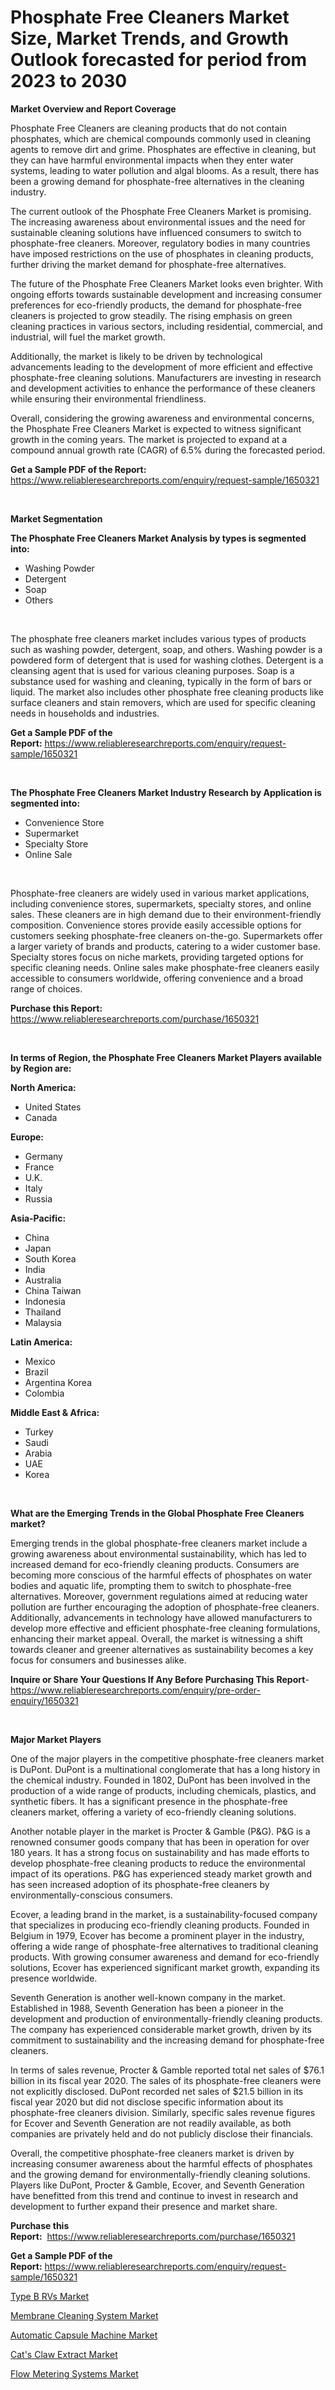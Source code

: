 <p><h1>Phosphate Free Cleaners Market Size, Market Trends, and Growth Outlook forecasted for period from 2023 to 2030</h1></p><p><strong>Market Overview and Report Coverage</strong></p>
<p><p>Phosphate Free Cleaners are cleaning products that do not contain phosphates, which are chemical compounds commonly used in cleaning agents to remove dirt and grime. Phosphates are effective in cleaning, but they can have harmful environmental impacts when they enter water systems, leading to water pollution and algal blooms. As a result, there has been a growing demand for phosphate-free alternatives in the cleaning industry.</p><p>The current outlook of the Phosphate Free Cleaners Market is promising. The increasing awareness about environmental issues and the need for sustainable cleaning solutions have influenced consumers to switch to phosphate-free cleaners. Moreover, regulatory bodies in many countries have imposed restrictions on the use of phosphates in cleaning products, further driving the market demand for phosphate-free alternatives.</p><p>The future of the Phosphate Free Cleaners Market looks even brighter. With ongoing efforts towards sustainable development and increasing consumer preferences for eco-friendly products, the demand for phosphate-free cleaners is projected to grow steadily. The rising emphasis on green cleaning practices in various sectors, including residential, commercial, and industrial, will fuel the market growth.</p><p>Additionally, the market is likely to be driven by technological advancements leading to the development of more efficient and effective phosphate-free cleaning solutions. Manufacturers are investing in research and development activities to enhance the performance of these cleaners while ensuring their environmental friendliness.</p><p>Overall, considering the growing awareness and environmental concerns, the Phosphate Free Cleaners Market is expected to witness significant growth in the coming years. The market is projected to expand at a compound annual growth rate (CAGR) of 6.5% during the forecasted period.</p></p>
<p><strong>Get a Sample PDF of the Report:</strong> <a href="https://www.reliableresearchreports.com/enquiry/request-sample/1650321">https://www.reliableresearchreports.com/enquiry/request-sample/1650321</a></p>
<p>&nbsp;</p>
<p><strong>Market Segmentation</strong></p>
<p><strong>The Phosphate Free Cleaners Market Analysis by types is segmented into:</strong></p>
<p><ul><li>Washing Powder</li><li>Detergent</li><li>Soap</li><li>Others</li></ul></p>
<p>&nbsp;</p>
<p><p>The phosphate free cleaners market includes various types of products such as washing powder, detergent, soap, and others. Washing powder is a powdered form of detergent that is used for washing clothes. Detergent is a cleansing agent that is used for various cleaning purposes. Soap is a substance used for washing and cleaning, typically in the form of bars or liquid. The market also includes other phosphate free cleaning products like surface cleaners and stain removers, which are used for specific cleaning needs in households and industries.</p></p>
<p><strong>Get a Sample PDF of the Report:</strong>&nbsp;<a href="https://www.reliableresearchreports.com/enquiry/request-sample/1650321">https://www.reliableresearchreports.com/enquiry/request-sample/1650321</a></p>
<p>&nbsp;</p>
<p><strong>The Phosphate Free Cleaners Market Industry Research by Application is segmented into:</strong></p>
<p><ul><li>Convenience Store</li><li>Supermarket</li><li>Specialty Store</li><li>Online Sale</li></ul></p>
<p>&nbsp;</p>
<p><p>Phosphate-free cleaners are widely used in various market applications, including convenience stores, supermarkets, specialty stores, and online sales. These cleaners are in high demand due to their environment-friendly composition. Convenience stores provide easily accessible options for customers seeking phosphate-free cleaners on-the-go. Supermarkets offer a larger variety of brands and products, catering to a wider customer base. Specialty stores focus on niche markets, providing targeted options for specific cleaning needs. Online sales make phosphate-free cleaners easily accessible to consumers worldwide, offering convenience and a broad range of choices.</p></p>
<p><strong>Purchase this Report:</strong>&nbsp; <a href="https://www.reliableresearchreports.com/purchase/1650321">https://www.reliableresearchreports.com/purchase/1650321</a></p>
<p>&nbsp;</p>
<p><strong>In terms of Region, the Phosphate Free Cleaners Market Players available by Region are:</strong></p>
<p>
    <p> <strong> North America: </strong>
        <ul>
            <li>United States</li>
            <li>Canada</li>
        </ul>
        </p> 
    <p> <strong> Europe: </strong>
        <ul>
            <li>Germany</li>
            <li>France</li>
            <li>U.K.</li>
            <li>Italy</li>
            <li>Russia</li>
        </ul>
        </p> 
    <p> <strong> Asia-Pacific: </strong>
        <ul>
            <li>China</li>
            <li>Japan</li>
            <li>South Korea</li>
            <li>India</li>
            <li>Australia</li>
            <li>China Taiwan</li>
            <li>Indonesia</li>
            <li>Thailand</li>
            <li>Malaysia</li>
        </ul>
        </p> 
    <p> <strong> Latin America: </strong>
        <ul>
            <li>Mexico</li>
            <li>Brazil</li>
            <li>Argentina Korea</li>
            <li>Colombia</li>
        </ul>
        </p> 
    <p> <strong> Middle East & Africa: </strong>
        <ul>
            <li>Turkey</li>
            <li>Saudi</li>
            <li>Arabia</li>
            <li>UAE</li>
            <li>Korea</li>
        </ul>
    </p>
    </p>
<p>&nbsp;</p>
<p><strong>What are the Emerging Trends in the Global Phosphate Free Cleaners market?</strong></p>
<p><p>Emerging trends in the global phosphate-free cleaners market include a growing awareness about environmental sustainability, which has led to increased demand for eco-friendly cleaning products. Consumers are becoming more conscious of the harmful effects of phosphates on water bodies and aquatic life, prompting them to switch to phosphate-free alternatives. Moreover, government regulations aimed at reducing water pollution are further encouraging the adoption of phosphate-free cleaners. Additionally, advancements in technology have allowed manufacturers to develop more effective and efficient phosphate-free cleaning formulations, enhancing their market appeal. Overall, the market is witnessing a shift towards cleaner and greener alternatives as sustainability becomes a key focus for consumers and businesses alike.</p></p>
<p><strong>Inquire or Share Your Questions If Any Before Purchasing This Report</strong>- <a href="https://www.reliableresearchreports.com/enquiry/pre-order-enquiry/1650321">https://www.reliableresearchreports.com/enquiry/pre-order-enquiry/1650321</a></p>
<p>&nbsp;</p>
<p><strong>Major Market Players</strong></p>
<p><p>One of the major players in the competitive phosphate-free cleaners market is DuPont. DuPont is a multinational conglomerate that has a long history in the chemical industry. Founded in 1802, DuPont has been involved in the production of a wide range of products, including chemicals, plastics, and synthetic fibers. It has a significant presence in the phosphate-free cleaners market, offering a variety of eco-friendly cleaning solutions. </p><p>Another notable player in the market is Procter & Gamble (P&G). P&G is a renowned consumer goods company that has been in operation for over 180 years. It has a strong focus on sustainability and has made efforts to develop phosphate-free cleaning products to reduce the environmental impact of its operations. P&G has experienced steady market growth and has seen increased adoption of its phosphate-free cleaners by environmentally-conscious consumers.</p><p>Ecover, a leading brand in the market, is a sustainability-focused company that specializes in producing eco-friendly cleaning products. Founded in Belgium in 1979, Ecover has become a prominent player in the industry, offering a wide range of phosphate-free alternatives to traditional cleaning products. With growing consumer awareness and demand for eco-friendly solutions, Ecover has experienced significant market growth, expanding its presence worldwide.</p><p>Seventh Generation is another well-known company in the market. Established in 1988, Seventh Generation has been a pioneer in the development and production of environmentally-friendly cleaning products. The company has experienced considerable market growth, driven by its commitment to sustainability and the increasing demand for phosphate-free cleaners.</p><p>In terms of sales revenue, Procter & Gamble reported total net sales of $76.1 billion in its fiscal year 2020. The sales of its phosphate-free cleaners were not explicitly disclosed. DuPont recorded net sales of $21.5 billion in its fiscal year 2020 but did not disclose specific information about its phosphate-free cleaners division. Similarly, specific sales revenue figures for Ecover and Seventh Generation are not readily available, as both companies are privately held and do not publicly disclose their financials.</p><p>Overall, the competitive phosphate-free cleaners market is driven by increasing consumer awareness about the harmful effects of phosphates and the growing demand for environmentally-friendly cleaning solutions. Players like DuPont, Procter & Gamble, Ecover, and Seventh Generation have benefitted from this trend and continue to invest in research and development to further expand their presence and market share.</p></p>
<p><strong>Purchase this Report:</strong>&nbsp;&nbsp;<a href="https://www.reliableresearchreports.com/purchase/1650321">https://www.reliableresearchreports.com/purchase/1650321</a></p>
<p></p>
<p><strong>Get a Sample PDF of the Report:</strong>&nbsp;<a href="https://www.reliableresearchreports.com/enquiry/request-sample/1650321">https://www.reliableresearchreports.com/enquiry/request-sample/1650321</a></p>
<p><p><a href="https://github.com/deliacustodio40/Market-Research-Report-List-1/blob/main/type-b-rvs-market.md">Type B RVs Market</a></p><p><a href="https://medium.com/@favor.case.flash/membrane-cleaning-system-market-trends-and-market-analysis-forecasted-for-period-2023-2030-19399317d128">Membrane Cleaning System Market</a></p><p><a href="https://medium.com/@under.noon.tower/automatic-capsule-machine-market-size-cagr-trends-2024-2030-326ecb9935a7">Automatic Capsule Machine Market</a></p><p><a href="https://github.com/maliyahmorrow6654/Market-Research-Report-List-1/blob/main/cats-claw-extract-market.md">Cat's Claw Extract Market</a></p><p><a href="https://medium.com/@blow.allow.stir/flow-metering-systems-market-comprehensive-assessment-by-type-application-and-geography-26ae6320358d">Flow Metering Systems Market</a></p></p>